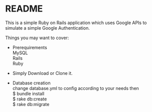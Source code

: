 # README

This is a simple Ruby on Rails application which uses Google APIs to simulate a simple Google Authentication.

Things you may want to cover:

* Prerequirements <br>
  MySQL <br>
  Rails <br>
  Ruby  <br>
  
* Simply Download or Clone it. <br>

* Database creation <br>
  change database.yml to config according to your needs then <br>
  $ bundle install <br>
  $ rake db:create <br>
  $ rake db:migrate <br>

